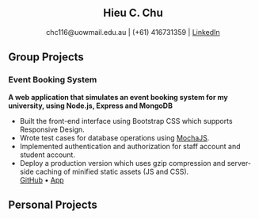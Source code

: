 <h2 align="center" class="name">Hieu C. Chu</h2>
<p align="center">
  chc116@uowmail.edu.au |
  (+61) 416731359 |   
  <a href="https://www.linkedin.com/in/hieucchu/" alt="linked-in">LinkedIn</a> 
</p>  

## Group Projects
### Event Booking System
**A web application that simulates an event booking system for my university, using Node.js, Express and MongoDB**   
- Built the front-end interface using Bootstrap CSS which supports Responsive Design.  
- Wrote test cases for database operations using [MochaJS](https://mochajs.org/).  
- Implemented authentication and authorization for staff account and student account.  
- Deploy a production version which uses gzip compression and server-side caching of minified static assets (JS and CSS).  
[GitHub](https://github.com/aaazureee/uow-event) • [App](https://uow-event.herokuapp.com/)
  
## Personal Projects
